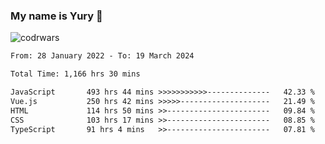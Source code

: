 ### My name is Yury 👋 
![codrwars](https://www.codewars.com/users/litury/badges/micro) 


<!--START_SECTION:waka-->

```txt
From: 28 January 2022 - To: 19 March 2024

Total Time: 1,166 hrs 30 mins

JavaScript       493 hrs 44 mins >>>>>>>>>>>--------------   42.33 %
Vue.js           250 hrs 42 mins >>>>>--------------------   21.49 %
HTML             114 hrs 50 mins >>-----------------------   09.84 %
CSS              103 hrs 17 mins >>-----------------------   08.85 %
TypeScript       91 hrs 4 mins   >>-----------------------   07.81 %
```

<!--END_SECTION:waka-->

